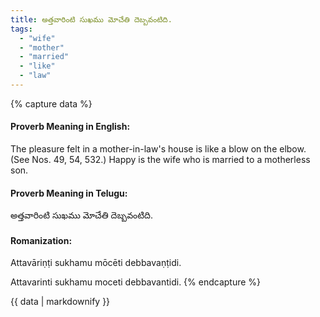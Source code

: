 ```yaml
---
title: అత్తవారింటి సుఖము మోచేతి దెబ్బవంటిది.
tags:
  - "wife"
  - "mother"
  - "married"
  - "like"
  - "law"
---
```


{% capture data %}
#### Proverb Meaning in English:
The pleasure felt in a mother-in-law's house is like a blow on the elbow.
(See Nos. 49, 54, 532.)
Happy is the wife who is married to a motherless son.

#### Proverb Meaning in Telugu:
అత్తవారింటి సుఖము మోచేతి దెబ్బవంటిది.

#### Romanization:
Attavāriṇṭi sukhamu mōcēti debbavaṇṭidi.

Attavarinti sukhamu moceti debbavantidi.
{% endcapture %}

{{ data | markdownify }}

